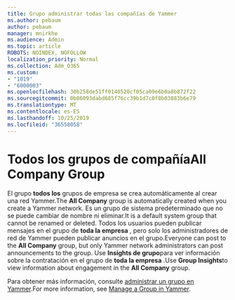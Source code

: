 ```yaml
---
title: Grupo administrar todas las compañías de Yammer
ms.author: pebaum
author: pebaum
manager: mnirkhe
ms.audience: Admin
ms.topic: article
ROBOTS: NOINDEX, NOFOLLOW
localization_priority: Normal
ms.collection: Adm_O365
ms.custom:
- "1019"
- "6000003"
ms.openlocfilehash: 30b258de51ff0140520cf05ca09e6b0a8b872f22
ms.sourcegitcommit: 0b06093dabd685f76cc39b1d7c0f8b03883b6e79
ms.translationtype: MT
ms.contentlocale: es-ES
ms.lasthandoff: 10/25/2019
ms.locfileid: "36558058"
---
```

# <a name="all-company-group"></a><span data-ttu-id="14af4-102">Todos los grupos de compañía</span><span class="sxs-lookup"><span data-stu-id="14af4-102">All Company Group</span></span>

<span data-ttu-id="14af4-103">El grupo **todos los** grupos de empresa se crea automáticamente al crear una red Yammer.</span><span class="sxs-lookup"><span data-stu-id="14af4-103">The **All Company** group is automatically created when you create a Yammer network.</span></span> <span data-ttu-id="14af4-104">Es un grupo de sistema predeterminado que no se puede cambiar de nombre ni eliminar.</span><span class="sxs-lookup"><span data-stu-id="14af4-104">It is a default system group that cannot be renamed or deleted.</span></span> <span data-ttu-id="14af4-105">Todos los usuarios pueden publicar mensajes en el grupo de **toda la empresa** , pero solo los administradores de red de Yammer pueden publicar anuncios en el grupo.</span><span class="sxs-lookup"><span data-stu-id="14af4-105">Everyone can post to the **All Company** group, but only Yammer network administrators can post announcements to the group.</span></span> <span data-ttu-id="14af4-106">Use **Insights de grupo**para ver información sobre la contratación en el grupo de **toda la empresa** .</span><span class="sxs-lookup"><span data-stu-id="14af4-106">Use **Group Insights**to view information about engagement in the **All Company** group.</span></span>

<span data-ttu-id="14af4-107">Para obtener más información, consulte [administrar un grupo en Yammer](https://support.office.com/article/Manage-a-group-in-Yammer-6e05c6d6-5548-4c88-89cd-e6757a514ef2).</span><span class="sxs-lookup"><span data-stu-id="14af4-107">For more information, see [Manage a Group in Yammer](https://support.office.com/article/Manage-a-group-in-Yammer-6e05c6d6-5548-4c88-89cd-e6757a514ef2).</span></span>
